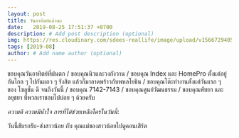 ```yaml
---
layout: post
title: วันอาทิตย์แล้วนะ
date:   2019-08-25 17:51:37 +0700
description: # Add post description (optional)
img: https://res.cloudinary.com/sdees-reallife/image/upload/v1566729405/IMG_20190825_122326.jpg # Add image post (optional)
tags: [2019-08]
author: # Add name author (optional)
---
```

ขอบคุณวันอาทิตย์ที่ฝนตก / ขอบคุณนิวและวงกังวาน / ขอบคุณ Index และ HomePro ตั้งแต่อยู่กันไกล ๆ ไปกันแถว ๆ รังสิต แล้วก็มาลาดพร้าวกับพหลโยธิน / ขอบคุณโต๊ะทำงานตั้งแต่วันแรก ๆ ของ โซลูชั่น ดี จนถึงวันนี้ / ขอบคุณ 7142-7143 / ขอบคุณศูนย์วัฒนธรรม / ขอบคุณพัทยา และ อยุธยา ที่พวกเราชอบไปบ่อย ๆ ด้วยครับ

<i class="fa fa-child" style="color:plum"></i>

*ความดี ความมีน้ำใจ การที่ได้ช่วยเหลือใครในวันนี้*:

วันนี้ขับรถรับ-ส่งสาวน้อย กับ คุณแม่ของสาวน้อยไปดูคอนเสิร์ต
